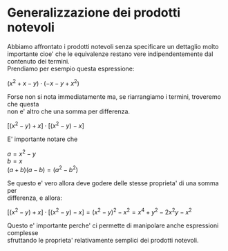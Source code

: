 # Generalizzazione dei prodotti notevoli  

Abbiamo affrontato i prodotti notevoli senza specificare un dettaglio molto importante 
cioe' che le equivalenze restano vere indipendentemente dal contenuto dei termini.  
Prendiamo per esempio questa espressione:  

$(x^2 + x - y)\cdot(- x - y + x^2)$  

Forse non si nota immediatamente ma, se riarrangiamo i termini, troveremo che questa  
non e' altro che una somma per differenza.  

$[(x^2 - y) + x]\cdot[(x^2 - y) - x]$  

E' importante notare che  

$a = x^2 - y$  
$b = x$  
$(a + b)(a - b) = (a^2 - b^2)$  

Se questo e' vero allora deve godere delle stesse proprieta' di una somma per  
differenza, e allora:  

$[(x^2 - y) + x]\cdot[(x^2 - y) - x] = (x^2 - y)^2 - x^2 = x^4 + y^2 - 2x^2y -x^2$  

Questo e' importante perche' ci permette di manipolare anche espressioni complesse  
sfruttando le proprieta' relativamente semplici dei prodotti notevoli.  


